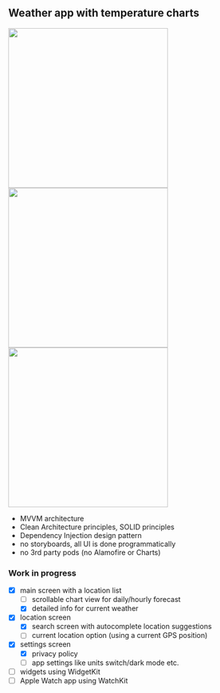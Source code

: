## Weather app with temperature charts

<img src="https://github.com/iosolonevich/ForecastLine/blob/main/ForecastLine/Support/images/main.jpeg" width="320" /><img src="https://github.com/iosolonevich/ForecastLine/blob/main/ForecastLine/Support/images/locations.jpeg" width="320" /><img src="https://github.com/iosolonevich/ForecastLine/blob/main/ForecastLine/Support/images/addlocation.jpeg" width="320" />

* MVVM architecture
* Clean Architecture principles, SOLID principles
* Dependency Injection design pattern
* no storyboards, all UI is done programmatically
* no 3rd party pods (no Alamofire or Charts)

### Work in progress

- [x] main screen with a location list
    - [ ] scrollable chart view for daily/hourly forecast
    - [x]  detailed info for current weather

- [x] location screen
    - [x] search screen with autocomplete location suggestions
    - [ ] current location option (using a current GPS position)

- [x] settings screen
    - [x] privacy policy
    - [ ] app settings like units switch/dark mode etc.

- [ ] widgets using WidgetKit
- [ ] Apple Watch app using WatchKit
